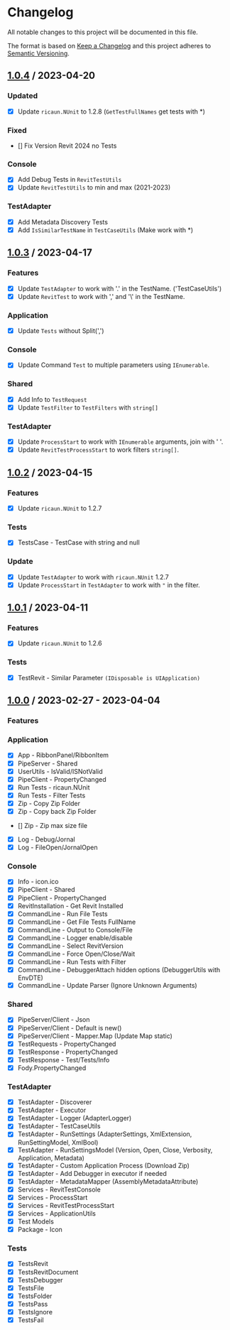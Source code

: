 # Changelog
All notable changes to this project will be documented in this file.

The format is based on [Keep a Changelog](http://keepachangelog.com/en/1.0.0/)
and this project adheres to [Semantic Versioning](http://semver.org/spec/v2.0.0.html).

## [1.0.4] / 2023-04-20
### Updated
- [x] Update `ricaun.NUnit` to 1.2.8 (`GetTestFullNames` get tests with *)
### Fixed
- [] Fix Version Revit 2024 no Tests
### Console
- [x] Add Debug Tests in `RevitTestUtils`
- [x] Update `RevitTestUtils` to min and max (2021-2023)
### TestAdapter
- [x] Add Metadata Discovery Tests
- [x] Add `IsSimilarTestName` in `TestCaseUtils` (Make work with *)

## [1.0.3] / 2023-04-17
### Features
- [x] Update `TestAdapter` to work with '.' in the TestName. ('TestCaseUtils') 
- [x] Update `RevitTest` to work with ',' and '\\' in the TestName.
### Application
- [x] Update `Tests` without Split(',')
### Console
- [x] Update Command `Test` to multiple parameters using `IEnumerable`.
### Shared
- [x] Add Info to `TestRequest`
- [x] Update `TestFilter` to `TestFilters` with `string[]`
### TestAdapter
- [x] Update `ProcessStart` to work with `IEnumerable` arguments, join with ' '.
- [x] Update `RevitTestProcessStart` to work filters `string[]`. 

## [1.0.2] / 2023-04-15
### Features
- [x] Update `ricaun.NUnit` to 1.2.7
### Tests
- [x] TestsCase - TestCase with string and null
### Update
- [x] Update `TestAdapter` to work with `ricaun.NUnit` 1.2.7
- [x] Update `ProcessStart` in `TestAdapter` to work with `"` in the filter.

## [1.0.1] / 2023-04-11
### Features
- [x] Update `ricaun.NUnit` to 1.2.6
### Tests
- [x] TestRevit - Similar Parameter `(IDisposable is UIApplication)`

## [1.0.0] / 2023-02-27 - 2023-04-04
### Features
### Application
- [x] App - RibbonPanel/RibbonItem
- [x] PipeServer - Shared
- [x] UserUtils - IsValid/ISNotValid
- [x] PipeClient - PropertyChanged
- [x] Run Tests - ricaun.NUnit
- [x] Run Tests - Filter Tests
- [x] Zip - Copy Zip Folder
- [x] Zip - Copy back Zip Folder
- [] Zip - Zip max size file
- [x] Log - Debug/Jornal
- [x] Log - FileOpen/JornalOpen
### Console
- [x] Info - icon.ico
- [x] PipeClient - Shared
- [x] PipeClient - PropertyChanged
- [x] RevitInstallation - Get Revit Installed
- [x] CommandLine - Run File Tests
- [x] CommandLine - Get File Tests FullName
- [x] CommandLine - Output to Console/File
- [x] CommandLine - Logger enable/disable
- [x] CommandLine - Select RevitVersion
- [x] CommandLine - Force Open/Close/Wait
- [x] CommandLine - Run Tests with Filter
- [x] CommandLine - DebuggerAttach hidden options (DebuggerUtils with EnvDTE)
- [x] CommandLine - Update Parser (Ignore Unknown Arguments)
### Shared
- [x] PipeServer/Client - Json
- [x] PipeServer/Client - Default is new()
- [x] PipeServer/Client - Mapper.Map (Update Map static)
- [x] TestRequests - PropertyChanged
- [x] TestResponse - PropertyChanged
- [x] TestResponse - Test/Tests/Info
- [x] Fody.PropertyChanged
### TestAdapter
- [x] TestAdapter - Discoverer
- [x] TestAdapter - Executor
- [x] TestAdapter - Logger (AdapterLogger)
- [x] TestAdapter - TestCaseUtils
- [x] TestAdapter - RunSettings (AdapterSettings, XmlExtension, RunSettingModel, XmlBool)
- [x] TestAdapter - RunSettingsModel (Version, Open, Close, Verbosity, Application, Metadata)
- [x] TestAdapter - Custom Application Process (Download Zip)
- [x] TestAdapter - Add Debugger in executor if needed
- [X] TestAdapter - MetadataMapper (AssemblyMetadataAttribute)
- [x] Services - RevitTestConsole
- [x] Services - ProcessStart
- [x] Services - RevitTestProcessStart
- [x] Services - ApplicationUtils
- [x] Test Models
- [x] Package - Icon
### Tests
- [x] TestsRevit
- [x] TestsRevitDocument
- [x] TestsDebugger
- [x] TestsFile
- [x] TestsFolder
- [x] TestsPass
- [x] TestsIgnore
- [x] TestsFail

[vNext]: ../../compare/1.0.0...HEAD
[1.0.4]: ../../compare/1.0.3...1.0.4
[1.0.3]: ../../compare/1.0.2...1.0.3
[1.0.2]: ../../compare/1.0.1...1.0.2
[1.0.1]: ../../compare/1.0.0...1.0.1
[1.0.0]: ../../compare/1.0.0